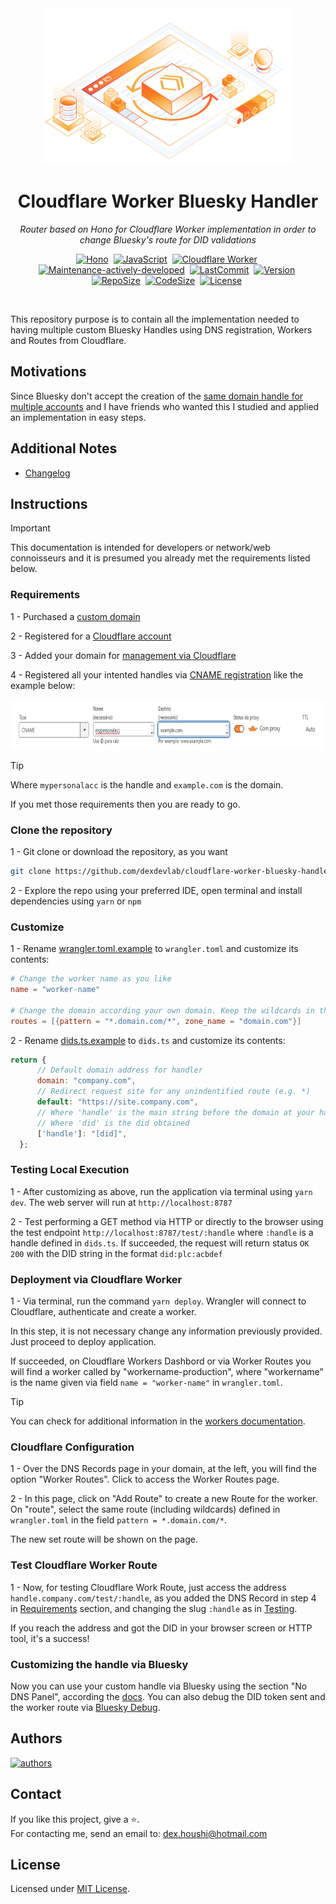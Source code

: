 <div align="center">
<img src=".assets/thumb.jpg" height='250px' width='400px' alt="thumb">
</div>

<h1 align="center">Cloudflare Worker Bluesky Handler</h1>
<p align=center><i align="center">Router based on Hono for Cloudflare Worker implementation in order to change Bluesky's route for DID validations</i></p>
<div align="center">

<a href="https://hono.dev/docs"><img src="https://img.shields.io/badge/Hono-ffffff.svg?logo=Hono&logoColor=orange" height="22" alt="Hono"/></a>&nbsp;
<a href="https://www.typescriptlang.org"><img src="https://img.shields.io/badge/TypeScript-%23323330.svg?logo=typescript&logoColor=blue" height="22" alt="JavaScript"/></a>&nbsp;
<a href="https://developers.cloudflare.com/workers"><img src="https://img.shields.io/badge/Cloudflare%20Worker-ffffff.svg?logo=cloudflare&logoColor=orange" height="22" alt="Cloudflare Worker"/></a>&nbsp;
<br>
<a href=""><img src="https://img.shields.io/badge/maintenance-as--is-yellow.svg" height="22" alt="Maintenance-actively-developed"/></a>&nbsp;
<a href=""><img src="https://img.shields.io/github/last-commit/dexdevlab/cloudflare-worker-bluesky-handler" height="22" alt="LastCommit"></a>&nbsp;
<a href=""><img src="https://img.shields.io/github/v/release/dexdevlab/cloudflare-worker-bluesky-handler" height="22" alt="Version"></a>&nbsp;
<br>
<a href=""><img src="https://img.shields.io/github/repo-size/dexdevlab/cloudflare-worker-bluesky-handler" height="22" alt="RepoSize"/></a>&nbsp;
<a href=""><img src="https://img.shields.io/github/languages/code-size/dexdevlab/cloudflare-worker-bluesky-handler" height="22" alt="CodeSize"/></a>&nbsp;
<a href="https://github.com/dexdevlab/cloudflare-worker-bluesky-handler/blob/main/LICENSE"><img src="https://img.shields.io/github/license/dexdevlab/cloudflare-worker-bluesky-handler" height="22" alt="License"></a>&nbsp;

</div>

<br>

This repository purpose is to contain all the implementation needed to having multiple custom Bluesky Handles using DNS registration, Workers and Routes from Cloudflare.

## Motivations

Since Bluesky don't accept the creation of the [same domain handle for multiple accounts](https://github.com/bluesky-social/social-app/issues/1085) and I have friends who wanted this I studied and applied an implementation in easy steps.

## Additional Notes

- [Changelog](https://github.com/DexDevLab/cloudflare-worker-bluesky-handler/blob/main/CHANGELOG.md)

## Instructions

> [!IMPORTANT]
> This documentation is intended for developers or network/web connoisseurs and it is presumed you already met the requirements listed below.

### Requirements

1 - Purchased a [custom domain](https://www.google.com/search?q=how+to+purchase+a+custom+domain)

2 - Registered for a [Cloudflare account](https://www.cloudflare.com/pt-br/lp/pg-one-platform-ppc)

3 - Added your domain for [management via Cloudflare](https://developers.cloudflare.com/registrar/account-options/domain-management)

4 - Registered all your intented handles via [CNAME registration](https://community.cloudflare.com/t/how-to-set-up-dns-records-for-cloudflare/586151) like the example below:

<img src=".assets/1.jpg" height='80px' width='800px' alt="thumb">

> [!TIP]
> Where `mypersonalacc` is the handle and `example.com` is the domain.

If you met those requirements then you are ready to go.

### Clone the repository

1 - Git clone or download the repository, as you want

```bash
git clone https://github.com/dexdevlab/cloudflare-worker-bluesky-handler.git
```

2 - Explore the repo using your preferred IDE, open terminal and install dependencies using `yarn` or `npm`

### Customize

1 - Rename [wrangler.toml.example](https://github.com/DexDevLab/cloudflare-worker-bluesky-handler/blob/main/wrangler.toml.example) to `wrangler.toml` and customize its contents:

```toml
# Change the worker name as you like
name = "worker-name"

# Change the domain according your own domain. Keep the wildcards in the pattern
routes = [{pattern = "*.domain.com/*", zone_name = "domain.com"}]
```

2 - Rename [dids.ts.example](https://github.com/DexDevLab/cloudflare-worker-bluesky-handler/blob/main/src/utils/dids.ts.example) to `dids.ts` and customize its contents:

```javascript
return {
      // Default domain address for handler
      domain: "company.com",
      // Redirect request site for any unindentified route (e.g. *)
      default: "https://site.company.com",
      // Where 'handle' is the main string before the domain at your handle. (e.g. alexa.company.com => handle = 'alexa')
      // Where 'did' is the did obtained
      ['handle']: "[did]",
  };
```

### Testing Local Execution

1 - After customizing as above, run the application via terminal using `yarn dev`. The web server will run at `http://localhost:8787`

2 - Test performing a GET method via HTTP or directly to the browser using the test endpoint `http://localhost:8787/test/:handle` where `:handle` is a handle defined in `dids.ts`. If succeeded, the request will return status `OK 200` with the DID string in the format `did:plc:acbdef`

### Deployment via Cloudflare Worker

1 - Via terminal, run the command `yarn deploy`. Wrangler will connect to Cloudflare, authenticate and create a worker.

In this step, it is not necessary change any information previously provided. Just proceed to deploy application.

If succeeded, on Cloudflare Workers Dashbord or via Worker Routes you will find a worker called by "workername-production", where "workername" is the name given via field `name = "worker-name"` in `wrangler.toml`.

> [!TIP]
> You can check for additional information in the [workers documentation](https://developers.cloudflare.com/workers).

### Cloudflare Configuration

1 - Over the DNS Records page in your domain, at the left, you will find the option "Worker Routes". Click to access the Worker Routes page.

2 - In this page, click on "Add Route" to create a new Route for the worker. On "route", select the same route (including wildcards) defined in `wrangler.toml` in the field `pattern = *.domain.com/*`.

The new set route will be shown on the page.

### Test Cloudflare Worker Route

1 - Now, for testing Cloudflare Work Route, just access the address `handle.company.com/test/:handle`, as you added the DNS Record in step 4 in [Requirements](#requirements) section, and changing the slug `:handle` as in [Testing](#testing-local-execution).

If you reach the address and got the DID in your browser screen or HTTP tool, it's a success!

### Customizing the handle via Bluesky

Now you can use your custom handle via Bluesky using the section "No DNS Panel", according the [docs](https://bsky.social/about/blog/4-28-2023-domain-handle-tutorial). You can also debug the DID token sent and the worker route via [Bluesky Debug](https://bsky-debug.app/handle).

## Authors

<a href="https://github.com/dexdevlab/cloudflare-worker-bluesky-handler/graphs/contributors">
  <img alt="authors" src="https://contrib.rocks/image?repo=dexdevlab/cloudflare-worker-bluesky-handler" />
</a>

## Contact

If you like this project, give a <a href="https://github.com/dexdevlab/cloudflare-worker-bluesky-handler" style="text-decoration: none;text-decoration-style: unset" data-icon="octicon-star" aria-label="Star dexdevlab/cloudflare-worker-bluesky-handler on GitHub">⭐​</a>. <br>
For contacting me, send an email to: <a href="mailto:dex.houshi@hotmail.com">dex.houshi@hotmail.com</a>

## License

Licensed under [MIT License](https://github.com/dexdevlab/cloudflare-worker-bluesky-handler/blob/main/LICENSE).
